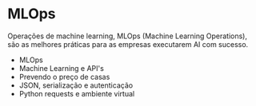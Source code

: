 # MLOps
Operações de machine learning, MLOps (Machine Learning Operations), são as melhores práticas para as empresas executarem AI com sucesso.

- MLOps
- Machine Learning e API's
- Prevendo o preço de casas
- JSON, serialização e autenticação
- Python requests e ambiente virtual
